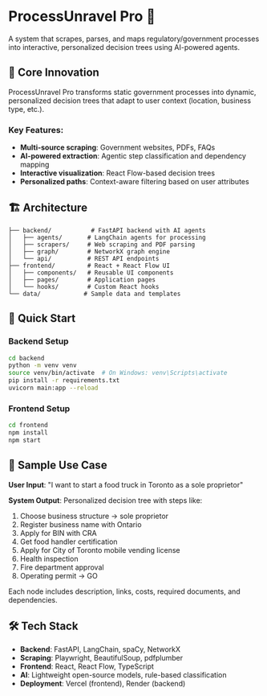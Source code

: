 # ProcessUnravel Pro 🚀

A system that scrapes, parses, and maps regulatory/government processes into interactive, personalized decision trees using AI-powered agents.

## 🧠 Core Innovation

ProcessUnravel Pro transforms static government processes into dynamic, personalized decision trees that adapt to user context (location, business type, etc.).

### Key Features:
- **Multi-source scraping**: Government websites, PDFs, FAQs
- **AI-powered extraction**: Agentic step classification and dependency mapping
- **Interactive visualization**: React Flow-based decision trees
- **Personalized paths**: Context-aware filtering based on user attributes

## 🏗️ Architecture

```
├── backend/           # FastAPI backend with AI agents
│   ├── agents/       # LangChain agents for processing
│   ├── scrapers/     # Web scraping and PDF parsing
│   ├── graph/        # NetworkX graph engine
│   └── api/          # REST API endpoints
├── frontend/         # React + React Flow UI
│   ├── components/   # Reusable UI components
│   ├── pages/        # Application pages
│   └── hooks/        # Custom React hooks
└── data/            # Sample data and templates
```

## 🚀 Quick Start

### Backend Setup
```bash
cd backend
python -m venv venv
source venv/bin/activate  # On Windows: venv\Scripts\activate
pip install -r requirements.txt
uvicorn main:app --reload
```

### Frontend Setup
```bash
cd frontend
npm install
npm start
```

## 🧪 Sample Use Case

**User Input**: "I want to start a food truck in Toronto as a sole proprietor"

**System Output**: Personalized decision tree with steps like:
1. Choose business structure → sole proprietor
2. Register business name with Ontario
3. Apply for BIN with CRA
4. Get food handler certification
5. Apply for City of Toronto mobile vending license
6. Health inspection
7. Fire department approval
8. Operating permit → GO

Each node includes description, links, costs, required documents, and dependencies.

## 🛠️ Tech Stack

- **Backend**: FastAPI, LangChain, spaCy, NetworkX
- **Scraping**: Playwright, BeautifulSoup, pdfplumber
- **Frontend**: React, React Flow, TypeScript
- **AI**: Lightweight open-source models, rule-based classification
- **Deployment**: Vercel (frontend), Render (backend)

